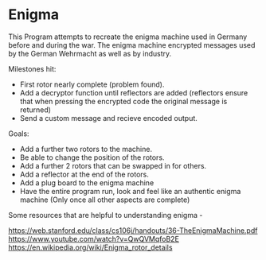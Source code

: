 # Enigma
 
 This Program attempts to recreate the enigma machine used in Germany before and during the war. The enigma machine
 encrypted messages used by the German Wehrmacht as well as by industry.
  
  Milestones hit: 	
				
 * 	First rotor nearly complete (problem found).
 *	Add a decryptor function until reflectors are added (reflectors ensure that when pressing the encrypted code the original message is returned)
 * 	Send a custom message and recieve encoded output. 
 
 Goals:
 * 	Add a further two rotors to the machine.
 * 	Be able to change the position of the rotors.
 *	Add a further 2 rotors that can be swapped in for others.
 *	Add a reflector at the end of the rotors. 
 *	Add a plug board to the enigma machine
 *	Have the entire program run, look and feel like an authentic enigma machine (Only once all other aspects are complete)
 
 Some resources that are helpful to understanding enigma -
 
https://web.stanford.edu/class/cs106j/handouts/36-TheEnigmaMachine.pdf
https://www.youtube.com/watch?v=QwQVMqfoB2E
https://en.wikipedia.org/wiki/Enigma_rotor_details
